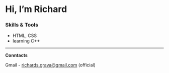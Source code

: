 # Hi, I’m Richard  

### Skills & Tools  
- HTML, CSS
- learning C++


---  

**Conntacts** 

Gmail - richards.grava@gmail.com (official)
